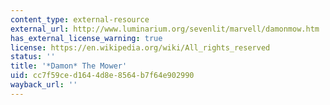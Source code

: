 ```yaml
---
content_type: external-resource
external_url: http://www.luminarium.org/sevenlit/marvell/damonmow.htm
has_external_license_warning: true
license: https://en.wikipedia.org/wiki/All_rights_reserved
status: ''
title: '*Damon* The Mower'
uid: cc7f59ce-d164-4d8e-8564-b7f64e902990
wayback_url: ''
---
```

